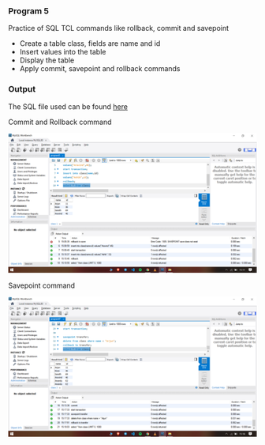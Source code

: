 ### Program 5

Practice of SQL TCL commands like rollback, commit and savepoint

- Create a table class, fields are name and id
- Insert values into the table
- Display the table
- Apply commit, savepoint and rollback commands

### Output 

The SQL file used can be found [here](program5.sql)

Commit and Rollback command

![](commitrollback.png)

Savepoint command

![](savepoint.png)
